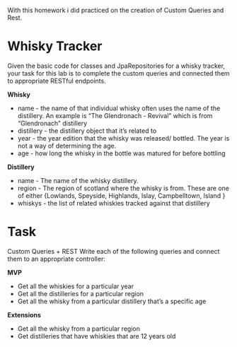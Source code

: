 With this homework i did practiced on the creation of Custom Queries and Rest.

# Whisky Tracker
Given the basic code for classes and JpaRepositories for a whisky tracker, your task for this lab is to complete the custom queries and connected them to appropriate RESTful endpoints.

**Whisky**

- name - the name of that individual whisky often uses the name of the distillery. An example is “The Glendronach - Revival” which is from “Glendronach” distillery
- distillery - the distillery object that it’s related to
- year - the year edition that the whisky was released/ bottled. The year is not a way of determining the age.
- age - how long the whisky in the bottle was matured for before bottling

**Distillery**

- name - The name of the whisky distillery.
- region - The region of scotland where the whisky is from. These are one of either {Lowlands, Speyside, Highlands, Islay, Campbelltown, Island }
- whiskys - the list of related whiskies tracked against that distillery

# Task

Custom Queries + REST Write each of the following queries and connect them to an appropriate controller:

**MVP**

- Get all the whiskies for a particular year
- Get all the distilleries for a particular region
- Get all the whisky from a particular distillery that’s a specific age

**Extensions**

- Get all the whisky from a particular region
- Get distilleries that have whiskies that are 12 years old

